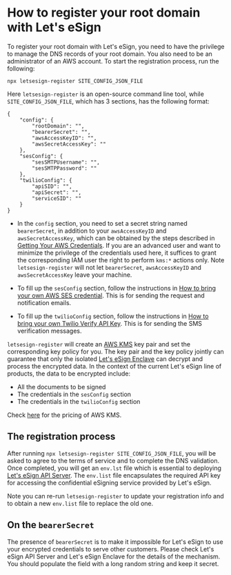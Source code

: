 # How to register your root domain with Let's eSign

To register your root domain with Let's eSign, you need to have the privilege to manage the DNS records of your root domain. You also need to be an administrator of an AWS account. To start the registration process, run the following:

   ```
   npx letsesign-register SITE_CONFIG_JSON_FILE
   ```

Here `letsesign-register` is an open-source command line tool, while `SITE_CONFIG_JSON_FILE`, which has 3 sections, has the following format:

   ```
   {
       "config": {
           "rootDomain": "",
           "bearerSecret": "",
           "awsAccessKeyID": "",
           "awsSecretAccessKey": ""
       },
       "sesConfig": {
           "sesSMTPUsername": "",
           "sesSMTPPassword": ""
       },
       "twilioConfig": {
           "apiSID": "",
           "apiSecret": "",
           "serviceSID": ""
       }
  }
  ```
  
- In the `config` section, you need to set a secret string named `bearerSecret`, in addition to your `awsAccessKeyID` and `awsSecretAccessKey`, which can be obtained by the steps described in [Getting Your AWS Credentials](https://docs.aws.amazon.com/sdk-for-javascript/v2/developer-guide/getting-your-credentials.html). If you are an advanced user and want to minimize the privilege of the credentials used here, it suffices to grant the corresponding IAM user the right to perform `kms:*` actions only. Note `letsesign-register` will not let `bearerSecret`, `awsAccessKeyID` and `awsSecretAccessKey` leave your machine.
  
- To fill up the `sesConfig` section, follow the instructions in [How to bring your own AWS SES credential](https://github.com/letsesign/docs/blob/main/HOWTO-ses.md). This is for sending the request and notification emails.
  
- To fill up the `twilioConfig` section, follow the instructions in [How to bring your own Twilio Verify API Key](https://github.com/letsesign/docs/blob/main/HOWTO-twilio.md). This is for sending the SMS verification messages.
 
`letsesign-register` will create an [AWS KMS](https://aws.amazon.com/kms/) key pair and set the corresponding key policy for you. The key pair and the key policy jointly can guarantee that only the isolated [Let's eSign Enclave](https://github.com/letsesign/letsesign-enclave) can decrypt and process the encrypted data. In the context of the current Let's eSign line of products, the data to be encrypted include:

- All the documents to be signed
- The credentials in the `sesConfig` section
- The credentials in the `twilioConfig` section

Check [here](https://aws.amazon.com/kms/pricing/) for the pricing of AWS KMS.
 
## The registration process 

After running `npx letsesign-register SITE_CONFIG_JSON_FILE`, you will be asked to agree to the terms of service and to complete the DNS validation. Once completed, you will get an `env.lst` file which is essential to deploying [Let's eSign API Server](https://github.com/letsesign/letsesign-api-server). The `env.list` file encapsulates the required API key for accessing the confidential eSigning service provided by Let's eSign.

Note you can re-run `letsesign-register` to update your registration info and to obtain a new `env.list` file to replace the old one.

## On the `bearerSecret`

The presence of `bearerSecret` is to make it impossible for Let's eSign to use your encrypted credentials to serve other customers. Please check Let's eSign API Server and Let's eSign Enclave for the details of the mechanism. You should populate the field with a long random string and keep it secret.
